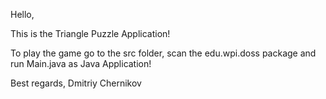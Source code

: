 Hello,

This is the Triangle Puzzle Application!

To play the game go to the src folder, scan the edu.wpi.doss package and run Main.java as Java Application!

Best regards,
Dmitriy Chernikov